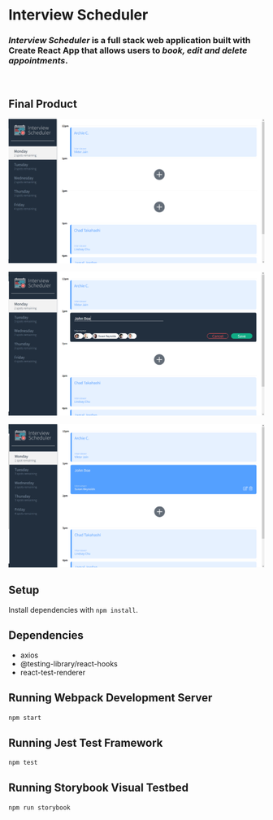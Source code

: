 # Interview Scheduler

### ***Interview Scheduler*** is a full stack web application built with Create React App that allows users to ***book, edit and delete appointments***.
<br/>

## Final Product

![Main page of Interview Scheduler.](https://github.com/mdzwink/scheduler/blob/master/docs/Interview-Scheduler-App%20(1).png?raw=true)

![Adding new appointment.](https://github.com/mdzwink/scheduler/blob/master/docs/Interview-Scheduler-App%20(2).png?raw=true)

![Edit or delete appointments.](https://github.com/mdzwink/scheduler/blob/master/docs/Interview-Scheduler-App%20(3).png?raw=true)

## Setup

Install dependencies with `npm install`.


## Dependencies
- axios
- @testing-library/react-hooks
- react-test-renderer


## Running Webpack Development Server

```sh
npm start
```

## Running Jest Test Framework

```sh
npm test
```

## Running Storybook Visual Testbed

```sh
npm run storybook
```

